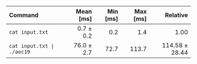 | Command | Mean [ms] | Min [ms] | Max [ms] | Relative |
|:---|---:|---:|---:|---:|
| `cat input.txt` | 0.7 ± 0.2 | 0.2 | 1.4 | 1.00 |
| `cat input.txt \| ./aoc19` | 76.0 ± 2.7 | 72.7 | 113.7 | 114.58 ± 28.44 |
